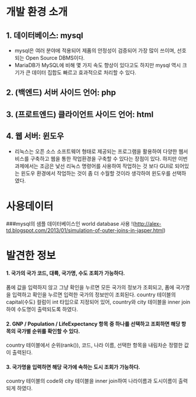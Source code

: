 # 개발 환경 소개
## 1. 데이터베이스: mysql
- mysql은 여러 분야에 적용되어 제품의 안정성이 검증되어 가장 많이 쓰이며, 선호되는 Open Source DBMS이다.
- MariaDB가 MySQL에 비해 몇 가지 속도 향상이 있다고도 하지만 mysql 역시 크기가 큰 데이터 집합도 빠르고 효과적으로 처리할 수 있다.

## 2. (백엔드) 서버 사이드 언어: php
## 3. (프로트엔드) 클라이언트 사이드 언어: html
## 4. 웹 서버: 윈도우
- 리눅스는 오픈 소스 소프트웨어 형태로 제공되는 프로그램을 활용하여 다양한 웹서비스를 구축하고 웹을 통한 작업환경을 구축할 수 있다는 장점이 있다. 하지만 이번 과제에서는 조금은 낯선 리눅스 명령어를 사용하여 작업하는 것 보다 GUI로 되어있는 윈도우 환경에서 작업하는 것이 좀 더 수월할 것이라 생각하여 윈도우를 선택하였다.


# 사용데이터
###mysql의 샘플 데이터베이스인 world database 사용
!(http://alex-td.blogspot.com/2013/01/simulation-of-outer-joins-in-jasper.html)

# 발견한 정보
#### 1. 국가의 국가 코드, 대륙, 국가명, 수도 조회가 가능하다. 
폼에 값을 입력하지 않고 그냥 확인을 누르면 모든 국가의 정보가 조회되고, 폼에 국가명을 입력하고 확인을 누르면 입력한 국가의 정보만이 조회된다. country 테이블의 capital(수도) 컬럼이 int 타입으로 지정되어 있어, country와 city 테이블을 inner join하여 수도명이 출력되도록 하였다.

#### 2. GNP / Population / LifeExpectancy 항목 중 하나를 선택하고 조회하면 해당 항목의 국가별 순위를 확인할 수 있다. 
country 테이블에서 순위(rank()), 코드, 나라 이름, 선택한 항목을 내림차순 정렬한 값이 출력된다.


#### 3. 국가명을 입력하면 해당 국가에 속하는 도시 조회가 가능하다. 
country 테이블의 code와 city 테이블을 inner join하여 나라이름과 도시이름이 출력되게 하였다.
